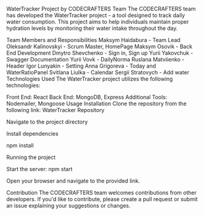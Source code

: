 
WaterTracker Project by CODECRAFTERS Team
The CODECRAFTERS team has developed the WaterTracker project - a tool designed to track daily water consumption. This project aims to help individuals maintain proper hydration levels by monitoring their water intake throughout the day.

Team Members and Responsibilities
Maksym Haidabura - Team Lead
Oleksandr Kalinovskyi - Scrum Master, HomePage
Maksym Osovik - Back End Development
Dmytro Shevchenko - Sign in, Sign up
Yurii Yakovchuk - Swagger Documentation
Yurii Vovk - DailyNorma
Ruslana Matviienko - Header
Igor Lunyakin - Setting
Anna Grigoreva - Today and WaterRatioPanel
Svitlana Liulka - Calendar
Sergii Stratovych - Add water
Technologies Used
The WaterTracker project utilizes the following technologies:

Front End: React
Back End: MongoDB, Express
Additional Tools: Nodemailer, Mongoose
Usage
Installation
Clone the repository from the following link:
WaterTracker Repository

Navigate to the project directory

Install dependencies

npm install

Running the project

Start the server:
npm start

Open your browser and navigate to the provided link.

Contribution
The CODECRAFTERS team welcomes contributions from other developers. If you'd like to contribute, please create a pull request or submit an issue explaining your suggestions or changes.